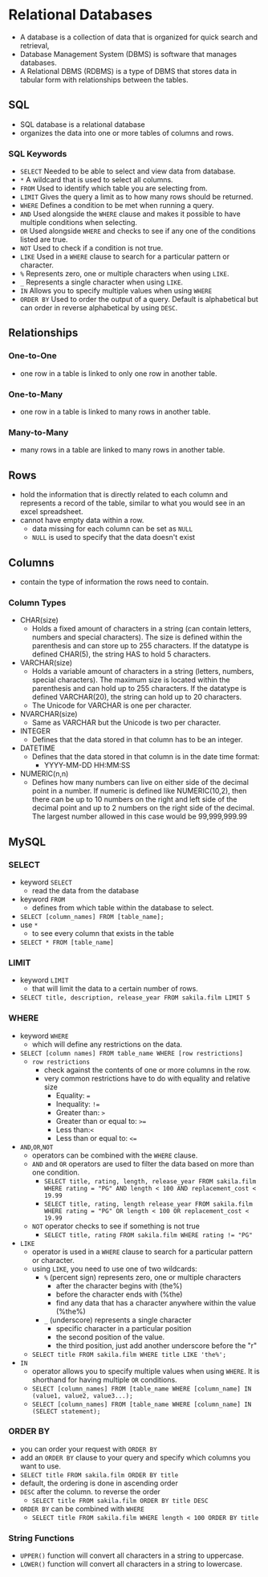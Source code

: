 # Relational Databases
- A database is a collection of data that is organized for quick search and retrieval,
- Database Management System (DBMS) is software that manages databases.
- A Relational DBMS (RDBMS) is a type of DBMS that stores data in tabular form with relationships between the tables.

## SQL
- SQL database is a relational database
- organizes the data into one or more tables of columns and rows. 
### SQL Keywords
- `SELECT`	Needed to be able to select and view data from database.
- `*`	A wildcard that is used to select all columns.
- `FROM`	Used to identify which table you are selecting from.
- `LIMIT`	Gives the query a limit as to how many rows should be returned.
- `WHERE`	Defines a condition to be met when running a query.
- `AND`	Used alongside the `WHERE` clause and makes it possible to have multiple conditions when selecting.
- `OR`	Used alongside `WHERE` and checks to see if any one of the conditions listed are true.
- `NOT`	Used to check if a condition is not true.
- `LIKE`	Used in a `WHERE` clause to search for a particular pattern or character.
- `%`	Represents zero, one or multiple characters when using `LIKE`.
- `_`	Represents a single character when using `LIKE`.
- `IN`	Allows you to specify multiple values when using `WHERE`
- `ORDER BY`	Used to order the output of a query. Default is alphabetical but can order in reverse alphabetical by using `DESC`.

## Relationships
### One-to-One
- one row in a table is linked to only one row in another table. 

### One-to-Many
- one row in a table is linked to many rows in another table. 

### Many-to-Many
- many rows in a table are linked to many rows in another table. 
## Rows
- hold the information that is directly related to each column and represents a record of the table, similar to what you would see in an excel spreadsheet. 
- cannot have empty data within a row.
  - data missing for each column can be set as `NULL`
  - `NULL` is used to specify that the data doesn't exist
## Columns
- contain the type of information the rows need to contain.
### Column Types
- CHAR(size)	
  - Holds a fixed amount of characters in a string (can contain letters, numbers and special characters). The size is defined within the parenthesis and can store up to 255 characters. If the datatype is defined CHAR(5), the string HAS to hold 5 characters.
- VARCHAR(size)	
  - Holds a variable amount of characters in a string (letters, numbers, special characters). The maximum size is located within the parenthesis and can hold up to 255 characters. If the datatype is defined VARCHAR(20), the string can hold up to 20 characters. 
  - The Unicode for VARCHAR is one per character.
- NVARCHAR(size)	
  - Same as VARCHAR but the Unicode is two per character.
- INTEGER	
  - Defines that the data stored in that column has to be an integer.
- DATETIME	
  - Defines that the data stored in that column is in the date time format: 
    - YYYY-MM-DD HH:MM:SS
- NUMERIC(n,n)	
  - Defines how many numbers can live on either side of the decimal point in a number. If numeric is defined like NUMERIC(10,2), then there can be up to 10 numbers on the right and left side of the decimal point and up to 2 numbers on the right side of the decimal. The largest number allowed in this case would be 99,999,999.99
## MySQL

### SELECT
- keyword `SELECT`
  - read the data from the database
- keyword `FROM`
  - defines from which table within the database to select.
- `SELECT [column_names] FROM [table_name];`
- use `*` 
  - to see every column that exists in the table
- `SELECT * FROM [table_name]`
### LIMIT
- keyword `LIMIT`
  - that will limit the data to a certain number of rows.
- `SELECT title, description, release_year FROM sakila.film LIMIT 5`
### WHERE
- keyword `WHERE`
  - which will define any restrictions on the data.
- `SELECT [column names] FROM table_name WHERE [row restrictions]`
  - `row restrictions`
    - check against the contents of one or more columns in the row.
    - very common restrictions have to do with equality and relative size
      - Equality: `=`
      - Inequality: `!=`
      - Greater than: `>`
      - Greater than or equal to: `>=`
      - Less than:`<`
      - Less than or equal to: `<=`
- `AND`,`OR`,`NOT`
  - operators can be combined with the `WHERE` clause.
  - `AND` and `OR` operators are used to filter the data based on more than one condition.
    - `SELECT title, rating, length, release_year FROM sakila.film WHERE rating = "PG" AND length < 100 AND replacement_cost < 19.99`
    - `SELECT title, rating, length release_year FROM sakila.film WHERE rating = "PG" OR length < 100 OR replacement_cost < 19.99`
  - `NOT` operator checks to see if something is not true
    - `SELECT title, rating FROM sakila.film WHERE rating != "PG"`
- `LIKE` 
  - operator is used in a `WHERE` clause to search for a particular pattern or character.
  - using `LIKE`, you need to use one of two wildcards:
    - `%` (percent sign) represents zero, one or multiple characters
      - after the character begins with (the%)
      - before the character ends with (%the)
      - find any data that has a character  anywhere within the value (%the%)
    - `_` (underscore) represents a single character
      - specific character in a particular position
      - the second position of the value.
      - the third position, just add another underscore before the "r"
  - `SELECT title FROM sakila.film WHERE title LIKE 'the%';`
- `IN`
  - operator allows you to specify multiple values when using `WHERE`. It is shorthand for having multiple `OR` conditions.
  - `SELECT [column_names] FROM [table_name WHERE [column_name] IN (value1, value2, value3...);`
  - `SELECT [column_names] FROM [table_name WHERE [column_name] IN (SELECT statement);`
### ORDER BY
- you can order your request with `ORDER BY`
- add an `ORDER BY` clause to your query and specify which columns you want to use.
- `SELECT title FROM sakila.film ORDER BY title`
- default, the ordering is done in ascending order
- `DESC` after the column. to reverse the order
  - `SELECT title FROM sakila.film ORDER BY title DESC`
- `ORDER BY` can be combined with `WHERE`
  - `SELECT title FROM sakila.film WHERE length < 100 ORDER BY title`
### String Functions
- `UPPER()` function will convert all characters in a string to uppercase.
- `LOWER()` function will convert all characters in a string to lowercase.
